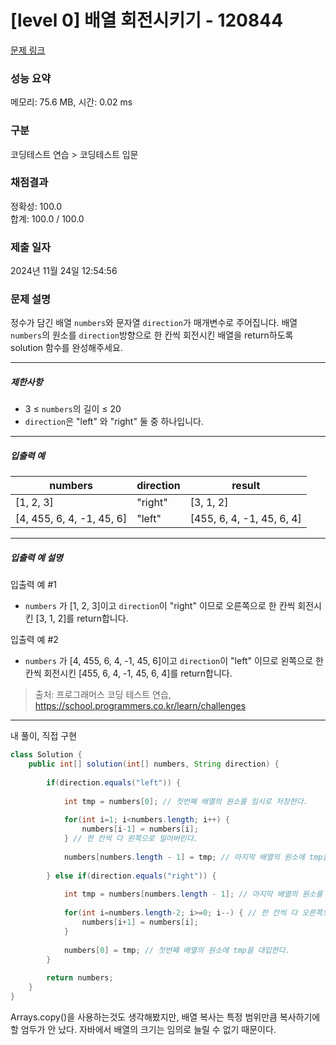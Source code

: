 # [level 0] 배열 회전시키기 - 120844 

[문제 링크](https://school.programmers.co.kr/learn/courses/30/lessons/120844) 

### 성능 요약

메모리: 75.6 MB, 시간: 0.02 ms

### 구분

코딩테스트 연습 > 코딩테스트 입문

### 채점결과

정확성: 100.0<br/>합계: 100.0 / 100.0

### 제출 일자

2024년 11월 24일 12:54:56

### 문제 설명

<p>정수가 담긴 배열 <code>numbers</code>와 문자열&nbsp;<code>direction</code>가 매개변수로 주어집니다. 배열 <code>numbers</code>의 원소를 <code>direction</code>방향으로 한 칸씩 회전시킨 배열을 return하도록 solution 함수를 완성해주세요.</p>

<hr>

<h5>제한사항</h5>

<ul>
<li>3 ≤ <code>numbers</code>의 길이 ≤ 20</li>
<li><code>direction</code>은 "left" 와 "right" 둘 중 하나입니다.</li>
</ul>

<hr>

<h5>입출력 예</h5>
<table class="table">
        <thead><tr>
<th>numbers</th>
<th>direction</th>
<th>result</th>
</tr>
</thead>
        <tbody><tr>
<td>[1, 2, 3]</td>
<td>"right"</td>
<td>[3, 1, 2]</td>
</tr>
<tr>
<td>[4, 455, 6, 4, -1, 45, 6]</td>
<td>"left"</td>
<td>[455, 6, 4, -1, 45, 6, 4]</td>
</tr>
</tbody>
      </table>
<hr>

<h5>입출력 예 설명</h5>

<p>입출력 예 #1</p>

<ul>
<li><code>numbers</code> 가 [1, 2, 3]이고 <code>direction</code>이 "right" 이므로 오른쪽으로 한 칸씩 회전시킨 [3, 1, 2]를 return합니다.</li>
</ul>

<p>입출력 예 #2</p>

<ul>
<li><code>numbers</code> 가 [4, 455, 6, 4, -1, 45, 6]이고 <code>direction</code>이 "left" 이므로 왼쪽으로 한 칸씩 회전시킨 [455, 6, 4, -1, 45, 6, 4]를 return합니다.</li>
</ul>


> 출처: 프로그래머스 코딩 테스트 연습, https://school.programmers.co.kr/learn/challenges
>
---

내 풀이, 직접 구현

```java
class Solution {
    public int[] solution(int[] numbers, String direction) {
        
        if(direction.equals("left")) {
            
            int tmp = numbers[0]; // 첫번째 배열의 원소를 임시로 저장한다.
            
            for(int i=1; i<numbers.length; i++) {                
                numbers[i-1] = numbers[i];
            } // 한 칸씩 다 왼쪽으로 밀어버린다.
            
            numbers[numbers.length - 1] = tmp; // 마지막 배열의 원소에 tmp을 대입한다.
            
        } else if(direction.equals("right")) {
            
            int tmp = numbers[numbers.length - 1]; // 마지막 배열의 원소를 임시로 저장한다.
            
            for(int i=numbers.length-2; i>=0; i--) { // 한 칸씩 다 오른쪽으로 밀어버린다.
                numbers[i+1] = numbers[i];
            }
            
            numbers[0] = tmp; // 첫번쨰 배열의 원소에 tmp을 대입한다.
        }
        
        return numbers;
    }
}
```

Arrays.copy()을 사용하는것도 생각해봤지만, 배열 복사는 특정 범위만큼 복사하기에 할 엄두가 안 났다. 자바에서 배열의 크기는 임의로 늘릴 수 없기 때문이다.

